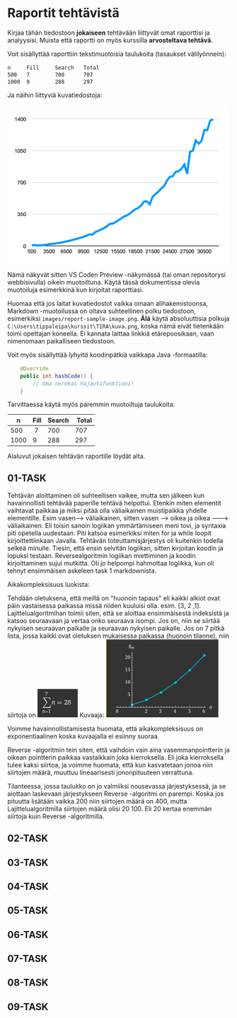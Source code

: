 # Raportit tehtävistä

Kirjaa tähän tiedostoon **jokaiseen** tehtävään liittyvät omat raporttisi ja analyysisi. Muista että raportti on myös kurssilla **arvosteltava tehtävä**.

Voit sisällyttää raporttiin tekstimuotoisia taulukoita (tasaukset välilyönnein):

```
n     Fill     Search   Total
500   7        700      707
1000  9        288      297
```

Ja näihin liittyviä kuvatiedostoja:

![Esimerkkikuva](report-sample-image.png)

Nämä näkyvät sitten VS Coden Preview -näkymässä (tai oman repositorysi webbisivulla) oikein muotoiltuna. Käytä tässä dokumentissa olevia muotoiluja esimerkkinä kun kirjoitat raporttiasi. 

Huomaa että jos laitat kuvatiedostot vaikka omaan alihakemistoonsa, Markdown -muotoilussa on oltava suhteellinen polku tiedostoon, esimerkiksi `images/report-sample-image.png`. **Älä** käytä absoluuttisia polkuja `C:\Users\tippaleipa\kurssit\TIRA\kuva.png`, koska nämä eivät tietenkään toimi opettajan koneella. Ei kannata laittaa linkkiä etärepoosikaan, vaan nimenomaan paikalliseen tiedostoon.

Voit myös sisällyttää *lyhyitä* koodinpätkiä vaikkapa Java -formaatilla:

```Java
	@Override
	public int hashCode() {
		// Oma nerokas hajautufunktioni!
	}
```
Tarvittaessa käytä myös paremmin muotoiltuja taulukoita:

| n	| Fill	| Search	| Total |
|-----|--------|--------|-------|
| 500	 | 7	| 700	| 707 |
| 1000 |	9	| 288	| 297 | 

Alaluvut jokaisen tehtävän raportille löydät alta.


## 01-TASK

Tehtävän aloittaminen oli suhteellisen vaikee, mutta sen jälkeen kun havainnollisti tehtävää paperille tehtävä helpottui. Etenkin miten elementit vaihtavat paikkaa ja miksi pitää olla väliaikainen muistipaikka yhdelle elementille. Esim vasen--> väliaikainen, sitten vasen --> oikea ja oikea ---> väliaikainen. Eli toisin sanoin logiikan ymmärtämiseen meni tovi, ja syntaxia piti opetella uudestaan. Piti katsoa esimerkiksi miten for ja while loopit kirjoittettiinkaan Javalla. Tehtävän toteuttamisjärjestys oli kuitenkin todella selkeä minulle. Tiesin, että ensin selvitän logiikan, sitten kirjoitan koodin ja lopuksi testaan. Reversealgoritmin logiikan miettiminen ja koodin kirjoittaminen sujui mutkitta. Oli jo helpompi hahmottaa logiikka, kun oli tehnyt ensimmäisen askeleen task 1 markdownista.

Aikakompleksisuus luokista:

Tehdään oletuksena, että meillä on "huonoin tapaus" eli kaikki alkiot ovat päin vastaisessa paikassa missä niiden kuuluisi olla. esim. [3, 2 ,1].
Lajittelualgoritmihan toimii siten, että se aloittaa ensimmäisestä indeksistä ja katsoo seuraavaan ja vertaa onko seuraava isompi. Jos on, niin se siirtää nykyisen seuraavan paikalle ja seuraavan nykyisen paikalle. Jos on 7 pitkä lista, jossa kaikki ovat oletuksen mukaisessa paikassa (huonoin tilanne), niin siirtoja on ![Kuva](kuva-7-summa.png)
Kuvaaja: ![Kuvaaja](kuvaaja.png) 

Voimme havainnollistamisesta huomata, että aikakompleksisuus on exponentiaalinen koska kuvaajalla ei esiinny suoraa.

Reverse -algoritmin tein siten, että vaihdoin vain aina vasemmanpointterin ja oikean pointterin paikkaa vastaikkain joka kierroksella. Eli joka kierroksella tulee kaksi siirtoa, ja voimme huomata, että kun kasvatetaan jonoa niin siirtojen määrä, muuttuu lineaarisesti jononpituuteen verrattuna.

Tilanteessa, jossa taulukko on jo valmiiksi nousevassa järjestyksessä, ja se aiottaan laskevaan järjestykseen Reverse -algoritmi on parempi. Koska jos pituutta lisätään vaikka 200 niin siirtojen määrä on 400, mutta Lajittelualgoritmilla siirtojen määrä olisi 20 100. Eli 20 kertaa enemmän siirtoja kuin Reverse -algoritmilla.

## 02-TASK

## 03-TASK

## 04-TASK

## 05-TASK

## 06-TASK

## 07-TASK

## 08-TASK

## 09-TASK